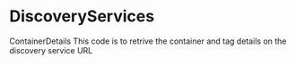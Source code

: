 # DiscoveryServices
ContainerDetails
This code is to retrive the container and tag details on the discovery service URL 
